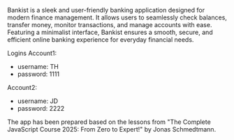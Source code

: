 Bankist is a sleek and user-friendly banking application designed for modern finance management. It allows users to seamlessly check balances, transfer money, monitor transactions, and manage accounts with ease. Featuring a minimalist interface, Bankist ensures a smooth, secure, and efficient online banking experience for everyday financial needs.

Logins
Account1:
  - username: TH
  - password: 1111

Account2:
  - username: JD
  - password: 2222

The app has been prepared based on the lessons from "The Complete JavaScript Course 2025: From Zero to Expert!" by Jonas Schmedtmann.
